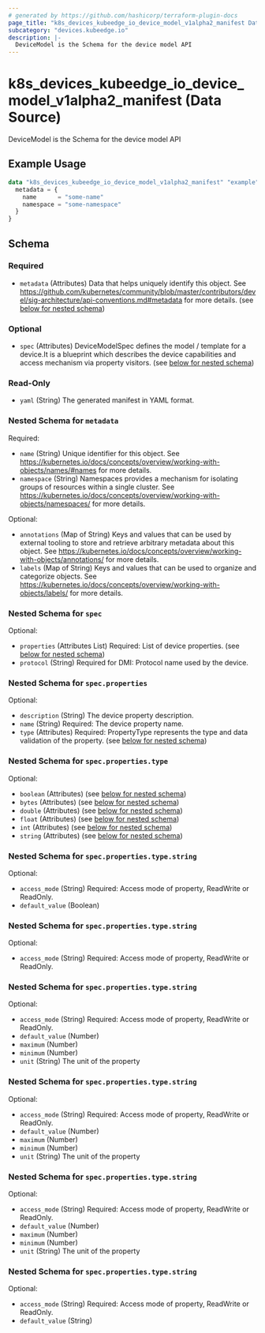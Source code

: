 ```yaml
---
# generated by https://github.com/hashicorp/terraform-plugin-docs
page_title: "k8s_devices_kubeedge_io_device_model_v1alpha2_manifest Data Source - terraform-provider-k8s"
subcategory: "devices.kubeedge.io"
description: |-
  DeviceModel is the Schema for the device model API
---
```


# k8s_devices_kubeedge_io_device_model_v1alpha2_manifest (Data Source)

DeviceModel is the Schema for the device model API

## Example Usage

```terraform
data "k8s_devices_kubeedge_io_device_model_v1alpha2_manifest" "example" {
  metadata = {
    name      = "some-name"
    namespace = "some-namespace"
  }
}
```

<!-- schema generated by tfplugindocs -->
## Schema

### Required

- `metadata` (Attributes) Data that helps uniquely identify this object. See https://github.com/kubernetes/community/blob/master/contributors/devel/sig-architecture/api-conventions.md#metadata for more details. (see [below for nested schema](#nestedatt--metadata))

### Optional

- `spec` (Attributes) DeviceModelSpec defines the model / template for a device.It is a blueprint which describes the device capabilities and access mechanism via property visitors. (see [below for nested schema](#nestedatt--spec))

### Read-Only

- `yaml` (String) The generated manifest in YAML format.

<a id="nestedatt--metadata"></a>
### Nested Schema for `metadata`

Required:

- `name` (String) Unique identifier for this object. See https://kubernetes.io/docs/concepts/overview/working-with-objects/names/#names for more details.
- `namespace` (String) Namespaces provides a mechanism for isolating groups of resources within a single cluster. See https://kubernetes.io/docs/concepts/overview/working-with-objects/namespaces/ for more details.

Optional:

- `annotations` (Map of String) Keys and values that can be used by external tooling to store and retrieve arbitrary metadata about this object. See https://kubernetes.io/docs/concepts/overview/working-with-objects/annotations/ for more details.
- `labels` (Map of String) Keys and values that can be used to organize and categorize objects. See https://kubernetes.io/docs/concepts/overview/working-with-objects/labels/ for more details.


<a id="nestedatt--spec"></a>
### Nested Schema for `spec`

Optional:

- `properties` (Attributes List) Required: List of device properties. (see [below for nested schema](#nestedatt--spec--properties))
- `protocol` (String) Required for DMI: Protocol name used by the device.

<a id="nestedatt--spec--properties"></a>
### Nested Schema for `spec.properties`

Optional:

- `description` (String) The device property description.
- `name` (String) Required: The device property name.
- `type` (Attributes) Required: PropertyType represents the type and data validation of the property. (see [below for nested schema](#nestedatt--spec--properties--type))

<a id="nestedatt--spec--properties--type"></a>
### Nested Schema for `spec.properties.type`

Optional:

- `boolean` (Attributes) (see [below for nested schema](#nestedatt--spec--properties--type--boolean))
- `bytes` (Attributes) (see [below for nested schema](#nestedatt--spec--properties--type--bytes))
- `double` (Attributes) (see [below for nested schema](#nestedatt--spec--properties--type--double))
- `float` (Attributes) (see [below for nested schema](#nestedatt--spec--properties--type--float))
- `int` (Attributes) (see [below for nested schema](#nestedatt--spec--properties--type--int))
- `string` (Attributes) (see [below for nested schema](#nestedatt--spec--properties--type--string))

<a id="nestedatt--spec--properties--type--boolean"></a>
### Nested Schema for `spec.properties.type.string`

Optional:

- `access_mode` (String) Required: Access mode of property, ReadWrite or ReadOnly.
- `default_value` (Boolean)


<a id="nestedatt--spec--properties--type--bytes"></a>
### Nested Schema for `spec.properties.type.string`

Optional:

- `access_mode` (String) Required: Access mode of property, ReadWrite or ReadOnly.


<a id="nestedatt--spec--properties--type--double"></a>
### Nested Schema for `spec.properties.type.string`

Optional:

- `access_mode` (String) Required: Access mode of property, ReadWrite or ReadOnly.
- `default_value` (Number)
- `maximum` (Number)
- `minimum` (Number)
- `unit` (String) The unit of the property


<a id="nestedatt--spec--properties--type--float"></a>
### Nested Schema for `spec.properties.type.string`

Optional:

- `access_mode` (String) Required: Access mode of property, ReadWrite or ReadOnly.
- `default_value` (Number)
- `maximum` (Number)
- `minimum` (Number)
- `unit` (String) The unit of the property


<a id="nestedatt--spec--properties--type--int"></a>
### Nested Schema for `spec.properties.type.string`

Optional:

- `access_mode` (String) Required: Access mode of property, ReadWrite or ReadOnly.
- `default_value` (Number)
- `maximum` (Number)
- `minimum` (Number)
- `unit` (String) The unit of the property


<a id="nestedatt--spec--properties--type--string"></a>
### Nested Schema for `spec.properties.type.string`

Optional:

- `access_mode` (String) Required: Access mode of property, ReadWrite or ReadOnly.
- `default_value` (String)
